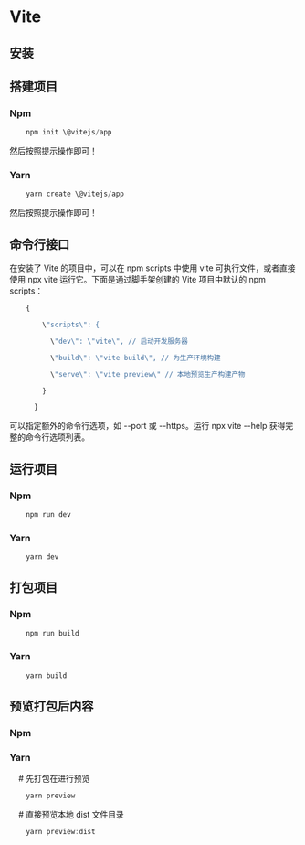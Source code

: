 # Vite

## 安装

## 搭建项目

### Npm
```js
    npm init \@vitejs/app
```

然后按照提示操作即可！

### Yarn
```js
    yarn create \@vitejs/app
```

然后按照提示操作即可！

## 命令行接口

在安装了 Vite 的项目中，可以在 npm scripts
中使用 vite 可执行文件，或者直接使用 npx
vite 运行它。下面是通过脚手架创建的 Vite 项目中默认的 npm scripts：
```js
    {

        \"scripts\": {

          \"dev\": \"vite\", // 启动开发服务器

          \"build\": \"vite build\", // 为生产环境构建

          \"serve\": \"vite preview\" // 本地预览生产构建产物

        }

      }
```

可以指定额外的命令行选项，如 \--port 或 \--https。运行 npx vite
\--help 获得完整的命令行选项列表。

## 运行项目

### Npm
```js
    npm run dev
```

### Yarn
```js
    yarn dev
```

## 打包项目

### Npm
```js
    npm run build
```

### Yarn
```js
    yarn build
```

## 预览打包后内容

### Npm

### Yarn

    \# 先打包在进行预览
```js
    yarn preview
```
    \# 直接预览本地 dist 文件目录
```js
    yarn preview:dist
```
